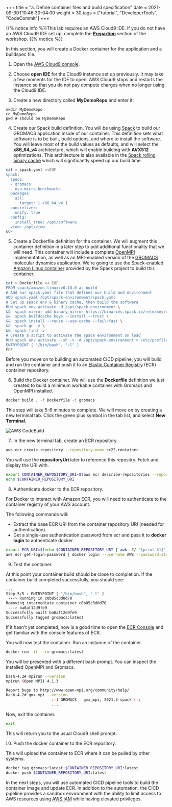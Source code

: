 +++
title = "a. Define container files and build specification"
date = 2021-09-30T10:46:30-04:00
weight = 30
tags = ["tutorial", "DeveloperTools", "CodeCommit"]
+++

{{% notice info %}}This lab requires an AWS Cloud9 IDE. If you do not have an AWS Cloud9 IDE set up, complete the **[Prepartion](/02-aws-getting-started.html)** section of the workshop.
{{% /notice %}}

In this section, you will create a Docker container for the application and a buildspec file.


1. Open the [AWS Cloud9 console](https://console.aws.amazon.com/cloud9).
	
2. Choose **open IDE** for the Cloud9 instance set up previously. It may take a few moments for the IDE to open. AWS Cloud9 stops and restarts the instance so that you do not pay compute charges when no longer using the Cloud9 IDE.

3. Create a new directory called **MyDemoRepo** and enter it:

```
mkdir MyDemoRepo
cd MyDemoRepo
pwd # should be MyDemoRepo
```

4. Create our Spack build definition. You will be using [Spack](https://spack.io) to build our GROMACS application inside of our container. This definition sets what software is to be built, build options, and where to install the software. You will leave most of the build values as defaults, and will select the **x86_64_v4** architecture, which will enable building with **AVX512** optimizations.  This architecture is also available in the [Spack rolling binary cache](https://aws.amazon.com/blogs/hpc/introducing-the-spack-rolling-binary-cache/) which will significantly speed up our build time. 

```bash
cat > spack.yaml <<EOF
spack:
  specs:
  - gromacs
  - osu-micro-benchmarks
  packages:
    all:
      target: [ x86_64_v4 ]
  concretizer:
    unify: true
  config:
    install_tree: /opt/software
  view: /opt/view
EOF
```

5. Create a Dockerfile definition for the container. We will augment this container definition in a later step to add additional functionality that we will need. This container will include a complete [OpenMPI](https://openmpi.org) implementation, as well as an MPI-enabled version of the [GROMACS](https://gromacs.org) molecular dynamics application.  We're going to use the Spack-enabled [Amazon Linux container](https://gallery.ecr.aws/amazonlinux/amazonlinux) provided by the Spack project to build this container.

```bash
cat > Dockerfile << EOF
FROM spack/amazon-linux:v0.18.0 as build
# Add our spack.yaml file that defines our build and environment
ADD spack.yaml /opt/spack-environment/spack.yaml
# Set up spack env & binary cache, then build the software
RUN spack env activate -d /opt/spack-environment \
&&  spack mirror add binary_mirror https://binaries.spack.io/releases/v0.18 \
&&  spack buildcache keys --install --trust \
&&  spack install --reuse --use-cache --fail-fast \
&&  spack gc -y \
&&  spack find -v
# Create a script to activate the spack environment on load
RUN spack env activate --sh -v -d /opt/spack-environment > /etc/profile.d/z10_spack_environment.sh 
ENTRYPOINT [ "/bin/bash", "-l" ]
EOF
```
Before you move on to building an automated CICD pipeline, you will build and run the container and push it to an [Elastic Container Registry](https://aws.amazon.com/ecr/) (ECR) container repository.

6. Build the Docker container.  We will use the **Dockerfile** definition we just created to build a minimum workable container with Gromacs and OpenMPI installed.

```bash
docker build . -f Dockerfile -t gromacs
```

This step will take 5-6 minutes to complete.  We will move on by creating a new terminal tab.  Click the green plus symbol in the tab list, and select **New Terminal**.

![AWS CodeBuild](/images/cicd/docker-1.png)

7. In the new terminal tab, create an ECR repository.

```bash
aws ecr create-repository --repository-name sc22-container
```

You will use the **repositoryUri** later to reference this repositry. Fetch and display the URI with.


```bash
export CONTAINER_REPOSITORY_URI=$(aws ecr describe-repositories --repository-name sc22-container --query "repositories[0].repositoryUri" --output text)                                                                                                                                                
echo $CONTAINER_REPOSITORY_URI
```

8. Authenticate docker to the ECR repository.

For Docker to interact with Amazon ECR, you will need to authenticate to the container registry of your AWS account.

The following commands will:
- Extract the base ECR URI from the container repository URI (needed for authentication).
- Get a single-use authentication password from ecr and pass it to **docker login** to authenticate docker.

```bash
export ECR_URI=$(echo $CONTAINER_REPOSITORY_URI | awk -F/ '{print $1}')
aws ecr get-login-password | docker login --username AWS --password-stdin ${ECR_URI}
```

9. Test the container.

At this point your container build should be close to completion.  If the container build completed successfully, you should see:

```bash
...
Step 5/5 : ENTRYPOINT [ "/bin/bash", "-l" ]
 ---> Running in c0b85c3d0d70
Removing intermediate container c0b85c3d0d70
 ---> ba0af12d9fe9
Successfully built ba0af12d9fe9
Successfully tagged gromacs:latest
```

If it hasn't yet completed, now is a good time to open the [ECR Console](https://us-east-2.console.aws.amazon.com/ecr/repositories) and get familiar with the console features of ECR.

You will now test the container.  Run an instance of the container.

```bash
docker run -it --rm gromacs:latest
```

You will be presented with a different bash prompt.  You can inspect the installed OpenMPI and Gromacs.

```bash
bash-4.2# mpirun --version
mpirun (Open MPI) 4.1.3

Report bugs to http://www.open-mpi.org/community/help/
bash-4.2# gmx_mpi --version
                    :-) GROMACS - gmx_mpi, 2021.5-spack (-:
                    ...
```

Now, exit the container.

```bash
exit
```

This will return you to the usual Cloud9 shell prompt.

10. Push the docker container to the ECR repository.

This will upload the container to ECR where it can be pulled by other systems.

```bash
docker tag gromacs:latest $CONTAINER_REPOSITORY_URI:latest
docker push $CONTAINER_REPOSITORY_URI:latest
```

In the next steps, you will use automated CICD pipeline tools to build the container image and update ECR. In addition to the automation, the CICD pipeline provides a sandbox environment with the ability to limit access to AWS resources using [AWS IAM](https://aws.amazon.com/iam/) while having elevated privileges. 
